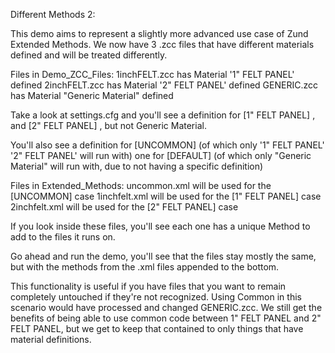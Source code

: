 Different Methods 2:

This demo aims to represent a slightly more advanced use case of Zund Extended Methods.
We now have 3 .zcc files that have different materials defined and will be treated differently.

Files in Demo_ZCC_Files:
1inchFELT.zcc has Material '1" FELT PANEL' defined
2inchFELT.zcc has Material '2" FELT PANEL' defined
GENERIC.zcc has Material "Generic Material" defined

Take a look at settings.cfg and you'll see a definition for 
[1" FELT PANEL] , and [2" FELT PANEL] , but not Generic Material.

You'll also see a definition for [UNCOMMON] (of which only '1" FELT PANEL' '2" FELT PANEL' will run
with)
one for [DEFAULT] (of which only "Generic Material" will run with, due to not having a specific definition)

Files in Extended_Methods:
uncommon.xml will be used for the [UNCOMMON] case
1inchfelt.xml will be used for the [1" FELT PANEL] case
2inchfelt.xml will be used for the [2" FELT PANEL] case

If you look inside these files, you'll see each one has a unique Method to add to the files it runs on.

Go ahead and run the demo, you'll see that the files stay mostly the same, 
but with the methods from the .xml files appended to the bottom.

This functionality is useful if you have files that you want to remain completely untouched if they're not recognized.
Using Common in this scenario would have processed and changed GENERIC.zcc. We still get the benefits of being able to
use common code between 1" FELT PANEL and 2" FELT PANEL, but we get to keep that contained to only things that have
material definitions.